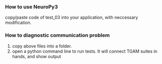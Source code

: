 ### How to use NeuroPy3
copy/paste code of test_03 into your application, with neccessary modification.

### How to diagnostic communication problem
1. copy above files into a folder.
2. open a python command line to run tests. It will connect TGAM suites in hands, and show output
